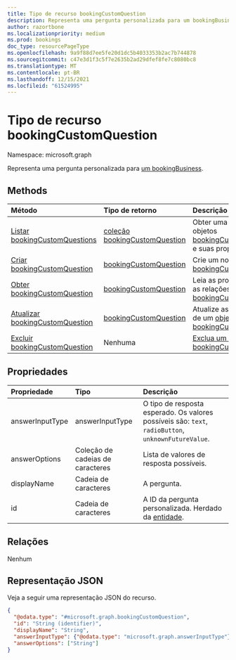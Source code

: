 ```yaml
---
title: Tipo de recurso bookingCustomQuestion
description: Representa uma pergunta personalizada para um bookingBusiness.
author: razortbone
ms.localizationpriority: medium
ms.prod: bookings
doc_type: resourcePageType
ms.openlocfilehash: 9a9f88d7ee5fe20d1dc5b4033353b2ac7b744878
ms.sourcegitcommit: c47e3d1f3c5f7e2635b2ad29dfef8fe7c8080bc8
ms.translationtype: MT
ms.contentlocale: pt-BR
ms.lasthandoff: 12/15/2021
ms.locfileid: "61524995"
---
```

# <a name="bookingcustomquestion-resource-type"></a>Tipo de recurso bookingCustomQuestion

Namespace: microsoft.graph

Representa uma pergunta personalizada para [um bookingBusiness](bookingbusiness.md).

## <a name="methods"></a>Methods

| Método                                                                         | Tipo de retorno                                                               | Descrição                                                                                                       |
| :----------------------------------------------------------------------------- | :------------------------------------------------------------------------ | :---------------------------------------------------------------------------------------------------------------- |
| [Listar bookingCustomQuestions](../api/bookingbusiness-list-customquestions.md)  | [coleção bookingCustomQuestion](../resources/bookingcustomquestion.md) | Obter uma lista dos objetos [bookingCustomQuestion](../resources/bookingcustomquestion.md) e suas propriedades.    |
| [Criar bookingCustomQuestion](../api/bookingbusiness-post-customquestions.md) | [bookingCustomQuestion](../resources/bookingcustomquestion.md)            | Crie um novo [objeto bookingCustomQuestion.](../resources/bookingcustomquestion.md)                               |
| [Obter bookingCustomQuestion](../api/bookingcustomquestion-get.md)               | [bookingCustomQuestion](../resources/bookingcustomquestion.md)            | Leia as propriedades e as relações de um [objeto bookingCustomQuestion.](../resources/bookingcustomquestion.md) |
| [Atualizar bookingCustomQuestion](../api/bookingcustomquestion-update.md)         | [bookingCustomQuestion](../resources/bookingcustomquestion.md)            | Atualize as propriedades de um [objeto bookingCustomQuestion.](../resources/bookingcustomquestion.md)                 |
| [Excluir bookingCustomQuestion](../api/bookingcustomquestion-delete.md)         | Nenhuma                                                                      | [Exclua um objeto bookingCustomQuestion.](../resources/bookingcustomquestion.md)                                  |

## <a name="properties"></a>Propriedades

| Propriedade        | Tipo              | Descrição                                                                                               |
| :-------------- | :---------------- | :-------------------------------------------------------------------------------------------------------- |
| answerInputType | answerInputType   | O tipo de resposta esperado. Os valores possíveis são: `text`, `radioButton`, `unknownFutureValue`.     |
| answerOptions   | Coleção de cadeias de caracteres | Lista de valores de resposta possíveis.                                                                    |
| displayName     | Cadeia de caracteres            | A pergunta. |
| id              | Cadeia de caracteres            | A ID da pergunta personalizada. Herdado da [entidade](../resources/entity.md).                           |

## <a name="relationships"></a>Relações

Nenhum

## <a name="json-representation"></a>Representação JSON

Veja a seguir uma representação JSON do recurso.

<!-- {
  "blockType": "resource",
  "keyProperty": "id",
  "@odata.type": "microsoft.graph.bookingCustomQuestion",
  "openType": false
}
-->

```json
{
  "@odata.type": "#microsoft.graph.bookingCustomQuestion",
  "id": "String (identifier)",
  "displayName": "String",
  "answerInputType": {"@odata.type": "microsoft.graph.answerInputType"},
  "answerOptions": ["String"]
}
```
